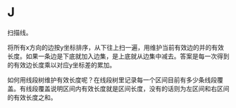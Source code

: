 # J

扫描线。

将所有x方向的边按y坐标排序，从下往上扫一遍，用维护当前有效边的并的有效长度。如果一条边是下底就加入边集，是上底就从边集中减去。答案是每一次得到的有效边长度乘以对应y坐标差的累加。

如何用线段树维护有效长度呢？在线段树里记录每一个区间目前有多少条线段覆盖。有线段覆盖说明区间内有效长度就是区间长度，没有的话则为左区间和右区间的有效长度之和。